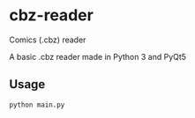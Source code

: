 # cbz-reader
Comics (.cbz) reader

A basic .cbz reader made in Python 3 and PyQt5

## Usage

```shell
python main.py
```

